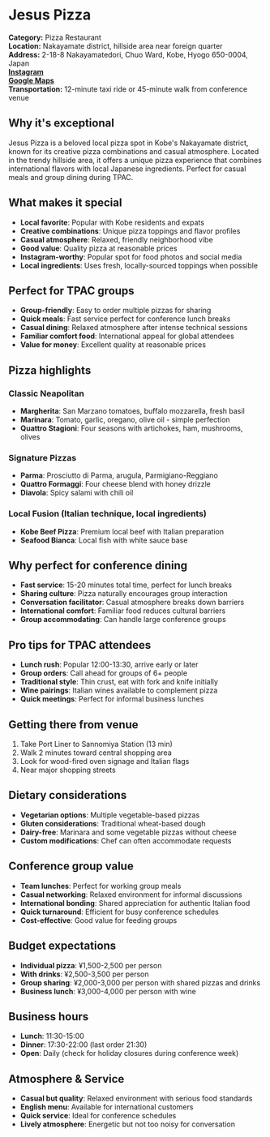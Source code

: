 # Jesus Pizza

**Category:** Pizza Restaurant  
**Location:** Nakayamate district, hillside area near foreign quarter  
**Address:** 2-18-8 Nakayamatedori, Chuo Ward, Kobe, Hyogo 650-0004, Japan  
**[Instagram](https://instagram.com/jesuspizzakobe)**  
**[Google Maps](https://maps.app.goo.gl/2JapHiMLNvZaF4Ks9)**  
**Transportation:** 12-minute taxi ride or 45-minute walk from conference venue  

## Why it's exceptional

Jesus Pizza is a beloved local pizza spot in Kobe's Nakayamate district, known for its creative pizza combinations and casual atmosphere. Located in the trendy hillside area, it offers a unique pizza experience that combines international flavors with local Japanese ingredients. Perfect for casual meals and group dining during TPAC.

## What makes it special

- **Local favorite**: Popular with Kobe residents and expats
- **Creative combinations**: Unique pizza toppings and flavor profiles
- **Casual atmosphere**: Relaxed, friendly neighborhood vibe
- **Good value**: Quality pizza at reasonable prices
- **Instagram-worthy**: Popular spot for food photos and social media
- **Local ingredients**: Uses fresh, locally-sourced toppings when possible

## Perfect for TPAC groups

- **Group-friendly**: Easy to order multiple pizzas for sharing
- **Quick meals**: Fast service perfect for conference lunch breaks
- **Casual dining**: Relaxed atmosphere after intense technical sessions
- **Familiar comfort food**: International appeal for global attendees
- **Value for money**: Excellent quality at reasonable prices

## Pizza highlights

### Classic Neapolitan
- **Margherita**: San Marzano tomatoes, buffalo mozzarella, fresh basil
- **Marinara**: Tomato, garlic, oregano, olive oil - simple perfection
- **Quattro Stagioni**: Four seasons with artichokes, ham, mushrooms, olives

### Signature Pizzas
- **Parma**: Prosciutto di Parma, arugula, Parmigiano-Reggiano
- **Quattro Formaggi**: Four cheese blend with honey drizzle
- **Diavola**: Spicy salami with chili oil

### Local Fusion (Italian technique, local ingredients)
- **Kobe Beef Pizza**: Premium local beef with Italian preparation
- **Seafood Bianca**: Local fish with white sauce base

## Why perfect for conference dining

- **Fast service**: 15-20 minutes total time, perfect for lunch breaks
- **Sharing culture**: Pizza naturally encourages group interaction
- **Conversation facilitator**: Casual atmosphere breaks down barriers
- **International comfort**: Familiar food reduces cultural barriers
- **Group accommodating**: Can handle large conference groups

## Pro tips for TPAC attendees

- **Lunch rush**: Popular 12:00-13:30, arrive early or later
- **Group orders**: Call ahead for groups of 6+ people
- **Traditional style**: Thin crust, eat with fork and knife initially
- **Wine pairings**: Italian wines available to complement pizza
- **Quick meetings**: Perfect for informal business lunches

## Getting there from venue

1. Take Port Liner to Sannomiya Station (13 min)
2. Walk 2 minutes toward central shopping area
3. Look for wood-fired oven signage and Italian flags
4. Near major shopping streets

## Dietary considerations

- **Vegetarian options**: Multiple vegetable-based pizzas
- **Gluten considerations**: Traditional wheat-based dough
- **Dairy-free**: Marinara and some vegetable pizzas without cheese
- **Custom modifications**: Chef can often accommodate requests

## Conference group value

- **Team lunches**: Perfect for working group meals
- **Casual networking**: Relaxed environment for informal discussions
- **International bonding**: Shared appreciation for authentic Italian food
- **Quick turnaround**: Efficient for busy conference schedules
- **Cost-effective**: Good value for feeding groups

## Budget expectations

- **Individual pizza**: ¥1,500-2,500 per person
- **With drinks**: ¥2,500-3,500 per person
- **Group sharing**: ¥2,000-3,000 per person with shared pizzas and drinks
- **Business lunch**: ¥3,000-4,000 per person with wine

## Business hours

- **Lunch**: 11:30-15:00
- **Dinner**: 17:30-22:00 (last order 21:30)
- **Open**: Daily (check for holiday closures during conference week)

## Atmosphere & Service

- **Casual but quality**: Relaxed environment with serious food standards
- **English menu**: Available for international customers
- **Quick service**: Ideal for conference schedules
- **Lively atmosphere**: Energetic but not too noisy for conversation